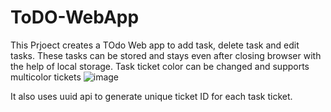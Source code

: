 # ToDO-WebApp
This Prjoect creates a TOdo Web app to add task, delete task and edit tasks. 
These tasks can be stored and stays even after closing browser with the help of local storage.
Task ticket color can be changed and supports multicolor tickets
![image](https://user-images.githubusercontent.com/49792876/170539722-c6318a13-ece3-4ac6-a5aa-8861c37f0c35.png)

It also uses uuid api to generate unique ticket ID for each task ticket.
